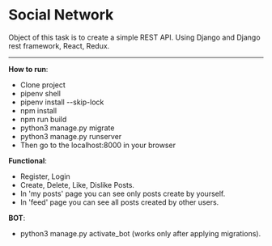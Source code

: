 # Social Network

Object of this task is to create a simple REST API.
Using Django and Django rest framework, React, Redux.

--------

**How to run**:
* Clone project
* pipenv shell
* pipenv install --skip-lock
* npm install
* npm run build
* python3 manage.py migrate
* python3 manage.py runserver
* Then go to the localhost:8000 in your browser

**Functional**:
* Register, Login
* Create, Delete, Like, Dislike Posts.
* In 'my posts' page you can see only posts create by yourself.
* In 'feed' page you can see all posts created by other users.

**BOT**:
* python3 manage.py activate_bot (works only after applying migrations).